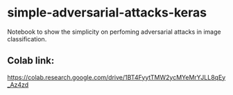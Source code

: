 # simple-adversarial-attacks-keras
Notebook to show the simplicity on perfoming adversarial attacks in image classification.

## Colab link: 
https://colab.research.google.com/drive/1BT4FyytTMW2ycMYeMrYJLL8qEy_Az4zd
